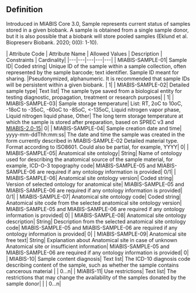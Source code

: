 ## Definition

Introduced in MIABIS Core 3.0, Sample represents current status of samples stored in a given biobank. A sample is obtained from a single sample donor, but it is also possible that a biobank will store pooled samples (Eklund et al. Biopreserv Biobank. 2020; 0(0): 1-10).

| Attribute Code | Attribute Name | Allowed Values | Description | Constraints | Cardinality| 
|---|---|---|---|---|
| MIABIS-SAMPLE-01| Sample ID| Coded string| Unique ID of the sample within a sample collection, often represented by the sample barcode; text identifier. Sample ID meant for sharing. |Pseudonymized, alphanumeric. It is recommended that sample IDs will be persistent within a given biobank. | 1|
| MIABIS-SAMPLE-02| Detailed sample type| Text list| The sample type saved from a biological entity for testing diagnostic, propagation, treatment or research purposes| | 1|
| MIABIS-SAMPLE-03| Sample storage temperature| List: RT, 2oC to 10oC, -18oC to -35oC, -60oC to -85oC, <-135oC, Liquid nitrogen vapor phase, Liquid nitrogen liquid phase, Other| The long term storage temperature at which the sample is stored after preparation, based on SPREC v3 and [MIABIS-2.0-15](https://github.com/MIABIS/miabis/wiki/Structured-data-and-lists#storage-temperature)| 0|
| MIABIS-SAMPLE-04| Sample creation date and time| yyyy-mm-ddThh:mm:ss| The date and time the sample was created in the form currently described in MIABIS-SAMPLE-02 Detailed material type. Format according to ISO8601. Could also be partial, for example, YYYY| 0|
| MIABIS-SAMPLE-05| Anatomical site ontology| String| Name of ontology used for describing the anatomical source of the sample material, for example, ICD-O-3 topography code| MIABIS-SAMPLE-05 and MIABIS-SAMPLE-06 are required if any ontology information is provided| 0/1|
| MIABIS-SAMPLE-06| Anatomical site ontology version| Coded string| Version of selected ontology for anatomical site| MIABIS-SAMPLE-05 and MIABIS-SAMPLE-06 are required if any ontology information is provided| 0/1|
| MIABIS-SAMPLE-07| Anatomical site ontology code| Coded string| Anatomical site code from the selected anatomical site ontology version| MIABIS-SAMPLE-05 and MIABIS-SAMPLE-06 are required if any ontology information is provided| 0|
| MIABIS-SAMPLE-08| Anatomical site ontology description| String| Description from the selected anatomical site ontology code| MIABIS-SAMPLE-05 and MIABIS-SAMPLE-06 are required if any ontology information is provided| 0|
| MIABIS-SAMPLE-09| Anatomical site free text| String| Explanation about Anatomical site in case of unknown Anatomical site or insufficient information| MIABIS-SAMPLE-05 and MIABIS-SAMPLE-06 are required if any ontology information is provided| 0|
| MIABIS-10| Sample content diagnosis| Text list| The ICD-10 diagnosis code describing content of the sample, such as whether the sample contains cancerous material | | 0...n|
| MIABIS-11| Use restrictions| Text list| The restrictions that may change the availability of the samples donated by the sample donor| | | 0...n|
